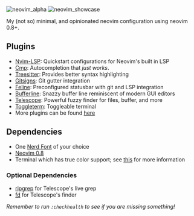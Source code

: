 ![neovim_alpha](https://user-images.githubusercontent.com/105743189/183456357-32a52d1a-36cf-43c6-9f0d-0cccd26c2f20.png)
![neovim_showcase](https://user-images.githubusercontent.com/105743189/183456408-b283975d-1d83-4eef-854d-6d45c30d8748.png)

My (not so) minimal, and opinionated neovim configuration using neovim 0.8+.

## Plugins

- [Nvim-LSP](https://github.com/neovim/nvim-lspconfig): Quickstart configurations for Neovim's built in LSP
- [Cmp](https://github.com/hrsh7th/nvim-cmp): Autocompletion that *just works*.
- [Treesitter](https://github.com/nvim-treesitter/nvim-treesitter): Provides better syntax highlighting
- [Gitsigns](https://github.com/lewis6991/gitsigns.nvim): Git gutter integration
- [Feline](https://github.com/feline-nvim/feline.nvim): Preconfigured statusbar with git and LSP integration
- [Bufferline](https://github.com/akinsho/bufferline.nvim): Snazzy buffer line reminiscent of modern GUI editors
- [Telescope](https://github.com/nvim-telescope/telescope.nvim): Powerful fuzzy finder for files, buffer, and more
- [Toggleterm](https://github.com/akinsho/toggleterm.nvim): Toggleable terminal
- More plugins can be found [here](lua/core/plugins.lua)

## Dependencies

- One [Nerd Font](https://www.nerdfonts.com/font-downloads) of your choice
- [Neovim 0.8](https://github.com/neovim/neovim/wiki/Installing-Neovim)
- Terminal which has true color support; see [this](https://github.com/termstandard/colors) for more information

### Optional Dependencies

- [ripgrep](https://github.com/BurntSushi/ripgrep) for Telescope's live grep
- [fd](https://github.com/sharkdp/fd) for Telescope's finder

*Remember to run `:checkhealth` to see if you are missing something!*
